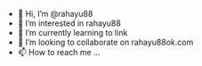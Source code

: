 - 👋 Hi, I’m @rahayu88
- 👀 I’m interested in rahayu88
- 🌱 I’m currently learning to link
- 💞️ I’m looking to collaborate on rahayu88ok.com
- 📫 How to reach me ...

